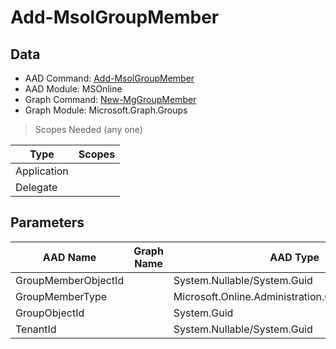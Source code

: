 # Add-MsolGroupMember

> 

## Data

+ AAD Command: [Add-MsolGroupMember](https://docs.microsoft.com/en-us/powershell/module/MSOnline/Add-MsolGroupMember)
+ AAD Module: MSOnline
+ Graph Command: [New-MgGroupMember](https://docs.microsoft.com/en-us/powershell/module/Microsoft.Graph.Groups/New-MgGroupMember)
+ Graph Module: Microsoft.Graph.Groups

> Scopes Needed (any one)

|Type|Scopes|
|---|---|
|Application||
|Delegate||

## Parameters

|AAD Name|Graph Name|AAD Type|Graph Type|Infos|
|---|---|---|---|---|
|GroupMemberObjectId||System.Nullable/System.Guid|||
|GroupMemberType||Microsoft.Online.Administration.GroupMemberType|||
|GroupObjectId||System.Guid|||
|TenantId||System.Nullable/System.Guid|||

